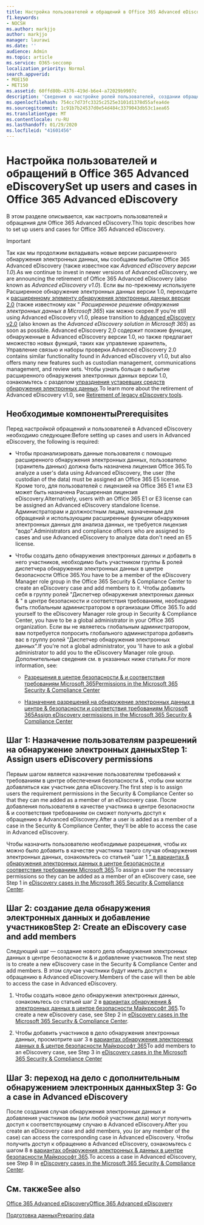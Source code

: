 ```yaml
---
title: Настройка пользователей и обращений в Office 365 Advanced eDiscovery
f1.keywords:
- NOCSH
ms.author: markjjo
author: markjjo
manager: laurawi
ms.date: ''
audience: Admin
ms.topic: article
ms.service: O365-seccomp
localization_priority: Normal
search.appverid:
- MOE150
- MET150
ms.assetid: 60ffd80b-4376-419d-b6e4-a72029b9907c
description: 'Сведения о настройке ролей пользователей, создании обращений и назначении пользователям обращений в Office 365 Advanced eDiscovery.  '
ms.openlocfilehash: 754cc7d73fc3325c2525e3101d1378d55afea4de
ms.sourcegitcommit: 1c91b7b24537d0e54d484c3379043db53c1aea65
ms.translationtype: MT
ms.contentlocale: ru-RU
ms.lasthandoff: 01/29/2020
ms.locfileid: "41601456"
---
```

# <a name="set-up-users-and-cases-in-office-365-advanced-ediscovery"></a><span data-ttu-id="7bedb-103">Настройка пользователей и обращений в Office 365 Advanced eDiscovery</span><span class="sxs-lookup"><span data-stu-id="7bedb-103">Set up users and cases in Office 365 Advanced eDiscovery</span></span>

<span data-ttu-id="7bedb-104">В этом разделе описывается, как настроить пользователей и обращения для Office 365 Advanced eDiscovery.</span><span class="sxs-lookup"><span data-stu-id="7bedb-104">This topic describes how to set up users and cases for Office 365 Advanced eDiscovery.</span></span>
  
> [!IMPORTANT]
> <span data-ttu-id="7bedb-105">Так как мы продолжим вкладывать новые версии расширенного обнаружения электронных данных, мы сообщаем выбытие Office 365 Advanced eDiscovery (также известное как *Advanced eDiscovery версии 1.0*).</span><span class="sxs-lookup"><span data-stu-id="7bedb-105">As we continue to invest in newer versions of Advanced eDiscovery, we are announcing the retirement of Office 365 Advanced eDiscovery (also known as *Advanced eDiscovery v1.0*).</span></span> <span data-ttu-id="7bedb-106">Если вы по-прежнему используете Расширенное обнаружение электронных данных версии 1.0, переходите к [расширенному элементу обнаружения электронных данных версии 2.0](overview-ediscovery-20.md) (также известному как " *Расширенное решение обнаружения электронных данных в Microsoft 365*) как можно скорее.</span><span class="sxs-lookup"><span data-stu-id="7bedb-106">If you're still using Advanced eDiscovery v1.0, please transition to [Advanced eDiscovery v2.0](overview-ediscovery-20.md) (also known as the *Advanced eDiscovery solution in Microsoft 365*) as soon as possible.</span></span> <span data-ttu-id="7bedb-107">Advanced eDiscovery 2,0 содержит похожие функции, обнаруженные в Advanced eDiscovery версии 1.0, но также предлагает множество новых функций, таких как управление хранитель, Управление связью и наборы проверки.</span><span class="sxs-lookup"><span data-stu-id="7bedb-107">Advanced eDiscovery 2.0 contains similar functionality found in Advanced eDiscovery v1.0, but also offers many new features such as custodian management, communications management, and review sets.</span></span> <span data-ttu-id="7bedb-108">Чтобы узнать больше о выбытие расширенного обнаружения электронных данных версии 1.0, ознакомьтесь с разделом [упразднения устаревших средств обнаружения электронных данных](legacy-ediscovery-retirement.md#advanced-ediscovery-v10).</span><span class="sxs-lookup"><span data-stu-id="7bedb-108">To learn more about the retirement of Advanced eDiscovery v1.0, see [Retirement of legacy eDiscovery tools](legacy-ediscovery-retirement.md#advanced-ediscovery-v10).</span></span> 
  
## <a name="prerequisites"></a><span data-ttu-id="7bedb-109">Необходимые компоненты</span><span class="sxs-lookup"><span data-stu-id="7bedb-109">Prerequisites</span></span>

<span data-ttu-id="7bedb-110">Перед настройкой обращений и пользователей в Advanced eDiscovery необходимо следующее:</span><span class="sxs-lookup"><span data-stu-id="7bedb-110">Before setting up cases and users in Advanced eDiscovery, the following is required:</span></span>
  
- <span data-ttu-id="7bedb-111">Чтобы проанализировать данные пользователя с помощью расширенного обнаружения электронных данных, пользователю (хранитель данных) должна быть назначена лицензия Office 365.</span><span class="sxs-lookup"><span data-stu-id="7bedb-111">To analyze a user's data using Advanced eDiscovery, the user (the custodian of the data) must be assigned an Office 365 E5 license.</span></span> <span data-ttu-id="7bedb-112">Кроме того, для пользователей с лицензией на Office 365 E1 или E3 может быть назначена Расширенная лицензия eDiscovery.</span><span class="sxs-lookup"><span data-stu-id="7bedb-112">Alternatively, users with an Office 365 E1 or E3 license can be assigned an Advanced eDiscovery standalone license.</span></span> <span data-ttu-id="7bedb-113">Администраторам и должностным лицам, назначенным для обращений и использующим расширенные функции обнаружения электронных данных для анализа данных, не требуется лицензия "водо".</span><span class="sxs-lookup"><span data-stu-id="7bedb-113">Administrators and compliance officers who are assigned to cases and use Advanced eDiscovery to analyze data don't need an E5 license.</span></span> 
    
- <span data-ttu-id="7bedb-114">Чтобы создать дело обнаружения электронных данных и добавить в него участников, необходимо быть участником группы &amp; ролей диспетчера обнаружения электронных данных в центре безопасности Office 365.</span><span class="sxs-lookup"><span data-stu-id="7bedb-114">You have to be a member of the eDiscovery Manager role group in the Office 365 Security &amp; Compliance Center to create an eDiscovery case and add members to it.</span></span> <span data-ttu-id="7bedb-115">Чтобы добавить себя в группу ролей "Диспетчер обнаружения электронных данных &amp; " в центре безопасности и соответствия требованиям, необходимо быть глобальным администратором в организации Office 365.</span><span class="sxs-lookup"><span data-stu-id="7bedb-115">To add yourself to the eDiscovery Manager role group in Security &amp; Compliance Center, you have to be a global administrator in your Office 365 organization.</span></span> <span data-ttu-id="7bedb-116">Если вы не являетесь глобальным администратором, вам потребуется попросить глобального администратора добавить вас в группу ролей "Диспетчер обнаружения электронных данных".</span><span class="sxs-lookup"><span data-stu-id="7bedb-116">If you're not a global administrator, you 'll have to ask a global administrator to add you to the eDiscovery Manager role group.</span></span> <span data-ttu-id="7bedb-117">Дополнительные сведения см. в указанных ниже статьях.</span><span class="sxs-lookup"><span data-stu-id="7bedb-117">For more information, see:</span></span>
    
  - [<span data-ttu-id="7bedb-118">Разрешения в центре безопасности &amp; и соответствия требованиям Microsoft 365</span><span class="sxs-lookup"><span data-stu-id="7bedb-118">Permissions in the Microsoft 365 Security &amp; Compliance Center</span></span>](~/security/office-365-security/protect-against-threats.md)
    
  - [<span data-ttu-id="7bedb-119">Назначение разрешений на обнаружение электронных данных в центре &amp; безопасности и соответствия требованиям Microsoft 365</span><span class="sxs-lookup"><span data-stu-id="7bedb-119">Assign eDiscovery permissions in the Microsoft‍ 365 Security &amp; Compliance Center</span></span>](assign-ediscovery-permissions.md)
    
## <a name="step-1-assign-users-ediscovery-permissions"></a><span data-ttu-id="7bedb-120">Шаг 1: Назначение пользователям разрешений на обнаружение электронных данных</span><span class="sxs-lookup"><span data-stu-id="7bedb-120">Step 1: Assign users eDiscovery permissions</span></span>

<span data-ttu-id="7bedb-121">Первым шагом является назначение пользователям требований к требованиям в центре обеспечения безопасности &amp; , чтобы они могли добавляться как участник дела eDiscovery.</span><span class="sxs-lookup"><span data-stu-id="7bedb-121">The first step is to assign users the requirement permissions in the Security &amp; Compliance Center so that they can me added as a member of an eDiscovery case.</span></span> <span data-ttu-id="7bedb-122">После добавления пользователя в качестве участника в центре безопасности &amp; и соответствия требованиям он сможет получить доступ к обращению в Advanced eDiscovery.</span><span class="sxs-lookup"><span data-stu-id="7bedb-122">After a user is added as a member of a case in the Security &amp; Compliance Center, they'll be able to access the case in Advanced eDiscovery.</span></span>
  
<span data-ttu-id="7bedb-123">Чтобы назначить пользователю необходимые разрешения, чтобы их можно было добавить в качестве участника такого случая обнаружения электронных данных, ознакомьтесь со статьей "шаг 1 [" в вариантах &amp; обнаружения электронных данных в центре безопасности и соответствия требованиям Microsoft 365](ediscovery-cases.md#step-1-assign-ediscovery-permissions-to-potential-case-members).</span><span class="sxs-lookup"><span data-stu-id="7bedb-123">To assign a user the necessary permissions so they can be added as a member of an eDiscovery case, see Step 1 in [eDiscovery cases in the Microsoft 365 Security &amp; Compliance Center](ediscovery-cases.md#step-1-assign-ediscovery-permissions-to-potential-case-members).</span></span>
  
## <a name="step-2-create-an-ediscovery-case-and-add-members"></a><span data-ttu-id="7bedb-124">Шаг 2: создание дела обнаружения электронных данных и добавление участников</span><span class="sxs-lookup"><span data-stu-id="7bedb-124">Step 2: Create an eDiscovery case and add members</span></span>

<span data-ttu-id="7bedb-125">Следующий шаг — создание нового дела обнаружения электронных данных в центре безопасности &amp; и добавление участников.</span><span class="sxs-lookup"><span data-stu-id="7bedb-125">The next step is to create a new eDiscovery case in the Security &amp; Compliance Center and add members.</span></span> <span data-ttu-id="7bedb-126">В этом случае участники будут иметь доступ к обращению в Advanced eDiscovery.</span><span class="sxs-lookup"><span data-stu-id="7bedb-126">Members of the case will then be able to access the case in Advanced eDiscovery.</span></span>
  
1. <span data-ttu-id="7bedb-127">Чтобы создать новое дело обнаружения электронных данных, ознакомьтесь со статьей шаг 2 в [вариантах обнаружения &amp; электронных данных в центре безопасности Майкрософт 365](ediscovery-cases.md#step-2-create-a-new-case).</span><span class="sxs-lookup"><span data-stu-id="7bedb-127">To create a new eDiscovery case, see Step 2 in [eDiscovery cases in the Microsoft 365 Security &amp; Compliance Center](ediscovery-cases.md#step-2-create-a-new-case).</span></span>
    
2. <span data-ttu-id="7bedb-128">Чтобы добавить участников в дело обнаружения электронных данных, просмотрите шаг 3 в [вариантах обнаружения электронных данных в &amp; центре безопасности Майкрософт 365](ediscovery-cases.md#step-3-add-members-to-a-case)</span><span class="sxs-lookup"><span data-stu-id="7bedb-128">To add members to an eDiscovery case, see Step 3 in [eDiscovery cases in the Microsoft 365 Security &amp; Compliance Center](ediscovery-cases.md#step-3-add-members-to-a-case)</span></span>
    
## <a name="step-3-go-a-case-in-advanced-ediscovery"></a><span data-ttu-id="7bedb-129">Шаг 3: переход на дело с дополнительным обнаружением электронных данных</span><span class="sxs-lookup"><span data-stu-id="7bedb-129">Step 3: Go a case in Advanced eDiscovery</span></span>

<span data-ttu-id="7bedb-130">После создания случая обнаружения электронных данных и добавления участников вы (или любой участник дела) могут получить доступ к соответствующему случаю в Advanced eDiscovery.</span><span class="sxs-lookup"><span data-stu-id="7bedb-130">After you create an eDiscovery case and add members, you (or any member of the case) can access the corresponding case in Advanced eDiscovery.</span></span> <span data-ttu-id="7bedb-131">Чтобы получить доступ к обращению в Advanced eDiscovery, ознакомьтесь с шагом 8 в [вариантах обнаружения электронных &amp; данных в центре безопасности Майкрософт 365](ediscovery-cases.md#step-8-go-to-the-case-in-advanced-ediscovery).</span><span class="sxs-lookup"><span data-stu-id="7bedb-131">To access a case in Advanced eDiscovery, see Step 8 in [eDiscovery cases in the Microsoft 365 Security &amp; Compliance Center](ediscovery-cases.md#step-8-go-to-the-case-in-advanced-ediscovery).</span></span>
  
## <a name="see-also"></a><span data-ttu-id="7bedb-132">См. также</span><span class="sxs-lookup"><span data-stu-id="7bedb-132">See also</span></span>

[<span data-ttu-id="7bedb-133">Office 365 Advanced eDiscovery</span><span class="sxs-lookup"><span data-stu-id="7bedb-133">Office 365 Advanced eDiscovery</span></span>](office-365-advanced-ediscovery.md)
  
[<span data-ttu-id="7bedb-134">Подготовка данных</span><span class="sxs-lookup"><span data-stu-id="7bedb-134">Preparing data</span></span>](prepare-data-for-advanced-ediscovery.md)
 
